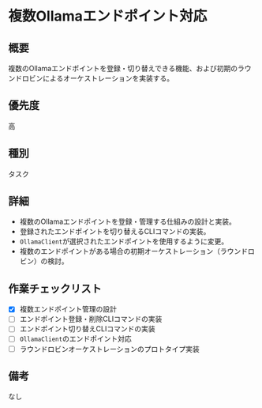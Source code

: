 # 複数Ollamaエンドポイント対応

## 概要
複数のOllamaエンドポイントを登録・切り替えできる機能、および初期のラウンドロビンによるオーケストレーションを実装する。

## 優先度
高

## 種別
タスク

## 詳細
* 複数のOllamaエンドポイントを登録・管理する仕組みの設計と実装。
* 登録されたエンドポイントを切り替えるCLIコマンドの実装。
* `OllamaClient`が選択されたエンドポイントを使用するように変更。
* 複数のエンドポイントがある場合の初期オーケストレーション（ラウンドロビン）の検討。

## 作業チェックリスト
* [x] 複数エンドポイント管理の設計
* [ ] エンドポイント登録・削除CLIコマンドの実装
* [ ] エンドポイント切り替えCLIコマンドの実装
* [ ] `OllamaClient`のエンドポイント対応
* [ ] ラウンドロビンオーケストレーションのプロトタイプ実装

## 備考
なし

